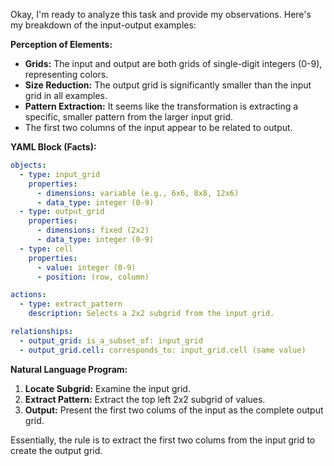 Okay, I'm ready to analyze this task and provide my observations. Here's my breakdown of the input-output examples:

**Perception of Elements:**

*   **Grids:** The input and output are both grids of single-digit integers (0-9), representing colors.
*   **Size Reduction:** The output grid is significantly smaller than the input grid in all examples.
*   **Pattern Extraction:** It seems like the transformation is extracting a specific, smaller pattern from the larger input grid.
*    The first two columns of the input appear to be related to output.

**YAML Block (Facts):**


```yaml
objects:
  - type: input_grid
    properties:
      - dimensions: variable (e.g., 6x6, 8x8, 12x6)
      - data_type: integer (0-9)
  - type: output_grid
    properties:
      - dimensions: fixed (2x2)
      - data_type: integer (0-9)
  - type: cell
    properties:
      - value: integer (0-9)
      - position: (row, column)

actions:
  - type: extract_pattern
    description: Selects a 2x2 subgrid from the input grid.

relationships:
  - output_grid: is_a_subset_of: input_grid
  - output_grid.cell: corresponds_to: input_grid.cell (same value)
```


**Natural Language Program:**

1.  **Locate Subgrid:** Examine the input grid.
2.  **Extract Pattern:** Extract the top left 2x2 subgrid of values.
3. **Output:** Present the first two colums of the input as the complete output grid.

Essentially, the rule is to extract the first two colums from the input grid to create the output grid.
